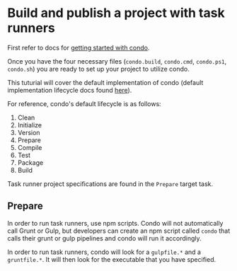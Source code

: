 # Build and publish a project with task runners

First refer to docs for [getting started with condo][get-started].

Once you have the four necessary files (`condo.build`, `condo.cmd`, `condo.ps1`, `condo.sh`) you are ready to set up
your project to utilize condo.

This tuturial will cover the default implementation of condo (default implementation lifecycle docs found
[here][lifecycle]).

For reference, condo's default lifecycle is as follows:

1. Clean
2. Initialize
3. Version
4. Prepare
5. Compile
6. Test
7. Package
8. Build

Task runner project specifications are found in the `Prepare` target task.

## Prepare

In order to run task runners, use npm scripts. Condo will not automatically call Grunt or Gulp, but developers can
create an npm script called ```condo``` that calls their grunt or gulp pipelines and condo will run it accordingly.

In order to run task runners, condo will look for a `gulpfile.*` and a `gruntfile.*`. It will then look for the
executable that you have specified.

[get-started]: get-started.md
[lifecycle]: ../concepts/lifecycle.md
